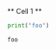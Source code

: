 <!--
somemetadata: foobar
-->

** Cell 1 **

<!-- metadata for cell -->

```python
print("foo")
```

    foo